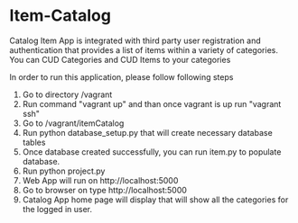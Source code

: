 # Item-Catalog

Catalog Item App is integrated with third party user registration and authentication that provides a list of items within a variety of categories. You can CUD Categories and CUD Items to your categories

In order to run this application, please follow following steps

1. Go to directory /vagrant
2. Run command "vagrant up" and than once vagrant is up run "vagrant ssh"
3. Go to /vagrant/itemCatalog
4. Run python database_setup.py that will create necessary database tables
5. Once database created successfully, you can run item.py to populate database.
6. Run python project.py
7. Web App will run on http://localhost:5000
8. Go to browser on type http://localhost:5000
9. Catalog App home page will display that will show all the categories for the logged in user.
